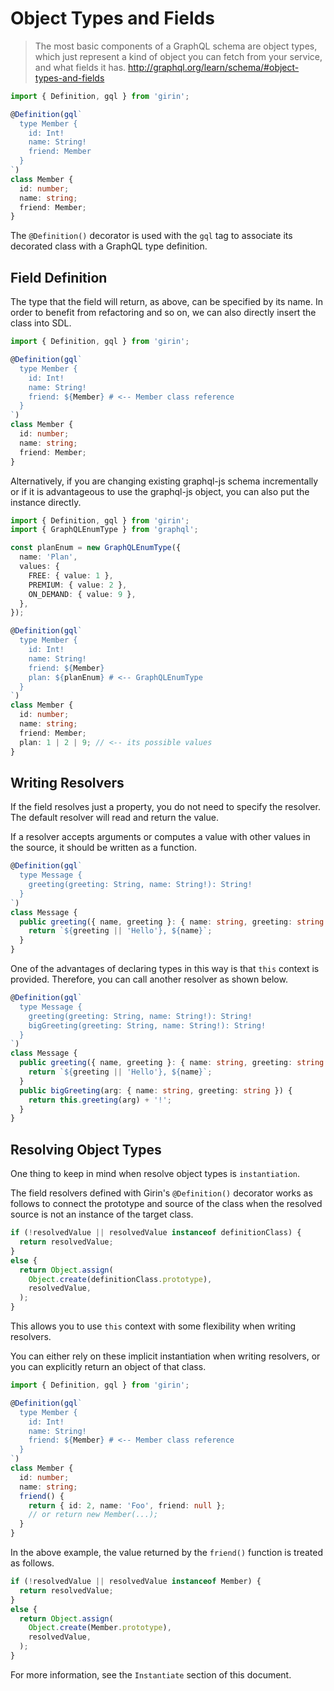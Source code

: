 # Object Types and Fields

> The most basic components of a GraphQL schema are object types, which just represent a kind of object you can fetch from your service, and what fields it has.
http://graphql.org/learn/schema/#object-types-and-fields

```typescript
import { Definition, gql } from 'girin';

@Definition(gql`
  type Member {
    id: Int!
    name: String!
    friend: Member
  }
`)
class Member {
  id: number;
  name: string;
  friend: Member;
}
```

The `@Definition()` decorator is used with the `gql` tag to associate its
decorated class with a GraphQL type definition.

## Field Definition

The type that the field will return, as above, can be specified by its name. In order to benefit from refactoring and so on, we can also directly insert the class into SDL.

```typescript
import { Definition, gql } from 'girin';

@Definition(gql`
  type Member {
    id: Int!
    name: String!
    friend: ${Member} # <-- Member class reference
  }
`)
class Member {
  id: number;
  name: string;
  friend: Member;
}
```

Alternatively, if you are changing existing graphql-js schema incrementally or if it is advantageous to use the graphql-js object, you can also put the instance directly.


```typescript
import { Definition, gql } from 'girin';
import { GraphQLEnumType } from 'graphql';

const planEnum = new GraphQLEnumType({
  name: 'Plan',
  values: {
    FREE: { value: 1 },
    PREMIUM: { value: 2 },
    ON_DEMAND: { value: 9 },
  },
});

@Definition(gql`
  type Member {
    id: Int!
    name: String!
    friend: ${Member}
    plan: ${planEnum} # <-- GraphQLEnumType
  }
`)
class Member {
  id: number;
  name: string;
  friend: Member;
  plan: 1 | 2 | 9; // <-- its possible values
}
```

## Writing Resolvers

If the field resolves just a property, you do not need to specify the resolver. The default resolver will read and return the value.

If a resolver accepts arguments or computes a value with other values in the source, it should be written as a function.

```typescript
@Definition(gql`
  type Message {
    greeting(greeting: String, name: String!): String!
  }
`)
class Message {
  public greeting({ name, greeting }: { name: string, greeting: string }) {
    return `${greeting || 'Hello'}, ${name}`;
  }
}
```

One of the advantages of declaring types in this way is that `this` context is provided. Therefore, you can call another resolver as shown below.

```typescript
@Definition(gql`
  type Message {
    greeting(greeting: String, name: String!): String!
    bigGreeting(greeting: String, name: String!): String!
  }
`)
class Message {
  public greeting({ name, greeting }: { name: string, greeting: string }) {
    return `${greeting || 'Hello'}, ${name}`;
  }
  public bigGreeting(arg: { name: string, greeting: string }) {
    return this.greeting(arg) + '!';
  }
}
```

## Resolving Object Types

One thing to keep in mind when resolve object types is `instantiation`.

The field resolvers defined with Girin's `@Definition()` decorator works as follows to connect the prototype and source of the class when the resolved source is not an instance of the target class.

```typescript
if (!resolvedValue || resolvedValue instanceof definitionClass) {
  return resolvedValue;
}
else {
  return Object.assign(
    Object.create(definitionClass.prototype),
    resolvedValue,
  );
}
```

This allows you to use `this` context with some flexibility when writing resolvers.

You can either rely on these implicit instantiation when writing resolvers, or you can explicitly return an object of that class.

```typescript
import { Definition, gql } from 'girin';

@Definition(gql`
  type Member {
    id: Int!
    name: String!
    friend: ${Member} # <-- Member class reference
  }
`)
class Member {
  id: number;
  name: string;
  friend() {
    return { id: 2, name: 'Foo', friend: null };
    // or return new Member(...);
  }
}
```

In the above example, the value returned by the `friend()` function is treated as follows.

```typescript
if (!resolvedValue || resolvedValue instanceof Member) {
  return resolvedValue;
}
else {
  return Object.assign(
    Object.create(Member.prototype),
    resolvedValue,
  );
}
```

For more information, see the `Instantiate` section of this document.
